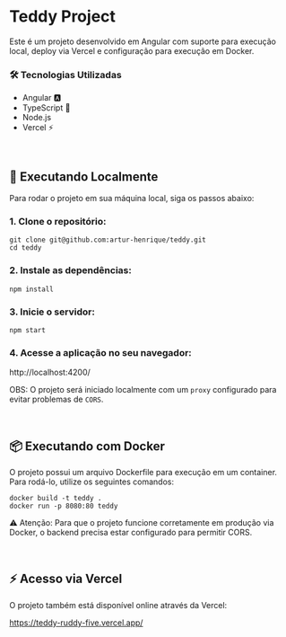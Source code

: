 # Teddy Project

Este é um projeto desenvolvido em Angular com suporte para execução local, deploy via Vercel e configuração para execução em Docker.

### 🛠 Tecnologias Utilizadas<br>
- Angular 🅰
- TypeScript 📜
- Node.js
- Vercel ⚡ 

<br>

## 🚀 Executando Localmente

Para rodar o projeto em sua máquina local, siga os passos abaixo:

### 1. Clone o repositório:
  
```
git clone git@github.com:artur-henrique/teddy.git
cd teddy
```
### 2. Instale as dependências:
```
npm install
```
### 3. Inicie o servidor:
```
npm start
```
### 4. Acesse a aplicação no seu navegador:

http://localhost:4200/


OBS: O projeto será iniciado localmente com um `proxy` configurado para evitar problemas de `CORS`.
  
<br>

## 📦 Executando com Docker

O projeto possui um arquivo Dockerfile para execução em um container. Para rodá-lo, utilize os seguintes comandos:
```
docker build -t teddy .
docker run -p 8080:80 teddy
```
⚠ Atenção: Para que o projeto funcione corretamente em produção via Docker, o backend precisa estar configurado para permitir CORS.

<br>

## ⚡  Acesso via Vercel

O projeto também está disponível online através da Vercel:

https://teddy-ruddy-five.vercel.app/
